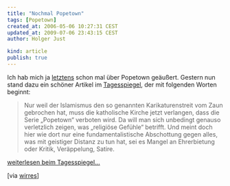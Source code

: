 ```yaml
---
title: "Nochmal Popetown"
tags: [Popetown]
created_at: 2006-05-06 10:27:31 CEST
updated_at: 2009-07-06 23:43:15 CEST
author: Holger Just

kind: article
publish: true
---
```


Ich hab mich ja [letztens](http://www.meine-er.de/blog/2006/05/05/popetown-hat-es-mal-wieder-geschafft) schon mal über Popetown geäußert. Gestern nun stand dazu ein schöner Artikel im [Tagesspiegel](http://archiv.tagesspiegel.de/archiv/05.05.2006/2509779.asp), der mit folgenden Worten beginnt:

>Nur weil der Islamismus den so genannten Karikaturenstreit vom Zaun gebrochen hat, muss die katholische Kirche jetzt verlangen, dass die Serie „Popetown“ verboten wird. Da will man sich unbedingt genauso verletzlich zeigen, was „religiöse Gefühle“ betrifft. Und meint doch hier wie dort nur eine fundamentalistische Abschottung gegen alles, was mit geistiger Distanz zu tun hat, sei es Mangel an Ehrerbietung oder Kritik, Veräppelung, Satire.

[weiterlesen beim Tagesspiegel...](http://archiv.tagesspiegel.de/archiv/05.05.2006/2509779.asp) 

[via [wirres](http://wirres.net/article/articleview/3655/1/6/)]
